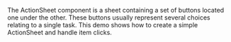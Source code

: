 The ActionSheet component is&nbsp;a&nbsp;sheet containing a&nbsp;set of&nbsp;buttons located one under the other. These buttons usually represent several choices relating to&nbsp;a&nbsp;single task. This demo shows how to&nbsp;create a&nbsp;simple ActionSheet and handle item clicks.